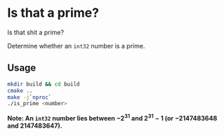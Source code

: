 # Is that a prime?

Is that shit a prime?

Determine whether an `int32` number is a prime.

## Usage

```bash
mkdir build && cd build
cmake ..
make -j`nproc`
./is_prime <number>
```

**Note: An `int32` number lies between $-2^{31}$ and $2^{31}-1$ (or $-2147483648$ and $2147483647$).**
